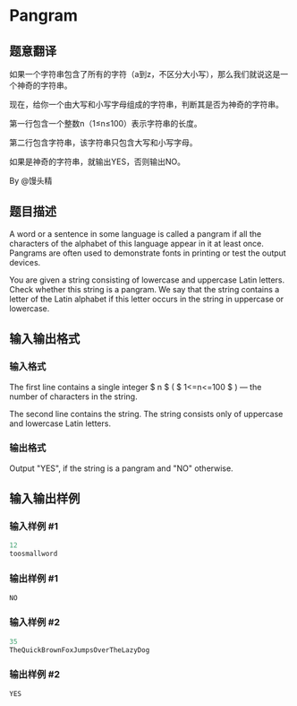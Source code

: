 # Pangram

## 题意翻译

如果一个字符串包含了所有的字符（a到z，不区分大小写），那么我们就说这是一个神奇的字符串。

现在，给你一个由大写和小写字母组成的字符串，判断其是否为神奇的字符串。

第一行包含一个整数n（1≤n≤100）表示字符串的长度。

第二行包含字符串，该字符串只包含大写和小写字母。

如果是神奇的字符串，就输出YES，否则输出NO。

By @馒头精 

## 题目描述

A word or a sentence in some language is called a pangram if all the characters of the alphabet of this language appear in it at least once. Pangrams are often used to demonstrate fonts in printing or test the output devices.

You are given a string consisting of lowercase and uppercase Latin letters. Check whether this string is a pangram. We say that the string contains a letter of the Latin alphabet if this letter occurs in the string in uppercase or lowercase.

## 输入输出格式

### 输入格式

The first line contains a single integer $ n $ ( $ 1<=n<=100 $ ) — the number of characters in the string.

The second line contains the string. The string consists only of uppercase and lowercase Latin letters.

### 输出格式

Output "YES", if the string is a pangram and "NO" otherwise.

## 输入输出样例

### 输入样例 #1

```cpp
12
toosmallword

```
### 输出样例 #1

```cpp
NO

```
### 输入样例 #2

```cpp
35
TheQuickBrownFoxJumpsOverTheLazyDog

```
### 输出样例 #2

```cpp
YES

```
